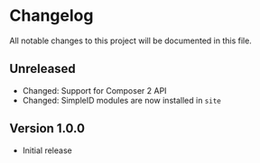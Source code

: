 # Changelog

All notable changes to this project will be documented in this file.

## Unreleased

- Changed: Support for Composer 2 API
- Changed: SimpleID modules are now installed in `site`

## Version 1.0.0

- Initial release
